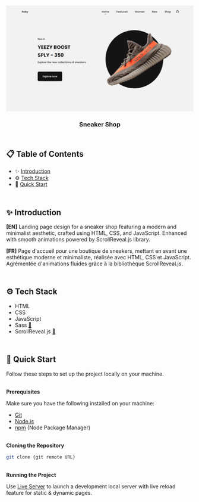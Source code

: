 <div align="center">
    <a href="https://sneakers-fv.netlify.app" target="_blank">
      <img src="design/preview.png" alt="Project Banner">
    </a>
  <h3 align="center">Sneaker Shop</h3>
</div>

## <br /> 📋 <a name="table">Table of Contents</a>

- ✨ [Introduction](#introduction)
- ⚙️ [Tech Stack](#tech-stack)
- 🚀 [Quick Start](#quick-start)

## <br /> <a name="introduction">✨ Introduction</a>

**[EN]** Landing page design for a sneaker shop featuring a modern and minimalist aesthetic, crafted using HTML, CSS, and JavaScript. Enhanced with smooth animations powered by ScrollReveal.js library.

**[FR]** Page d'accueil pour une boutique de sneakers, mettant en avant une esthétique moderne et minimaliste, réalisée avec HTML, CSS et JavaScript. Agrémentée d'animations fluides grâce à la bibliothèque ScrollReveal.js.

## <br /> <a name="tech-stack">⚙️ Tech Stack</a>

- HTML
- CSS
- JavaScript
- Sass [📄](https://sass-lang.com/documentation) 
- ScrollReveal.js [📄](https://scrollrevealjs.org/guide/hello-world.html) 

## <br /> <a name="quick-start">🚀 Quick Start</a>

Follow these steps to set up the project locally on your machine.

<br/>**Prerequisites**

Make sure you have the following installed on your machine:

- [Git](https://git-scm.com/)
- [Node.js](https://nodejs.org/en)
- [npm](https://www.npmjs.com/) (Node Package Manager)

<br/>**Cloning the Repository**

```bash
git clone {git remote URL}
```

<br/>**Running the Project**

Use [Live Server](https://marketplace.visualstudio.com/items?itemName=ritwickdey.LiveServer)
to launch a development local server with live reload feature for static & dynamic pages.